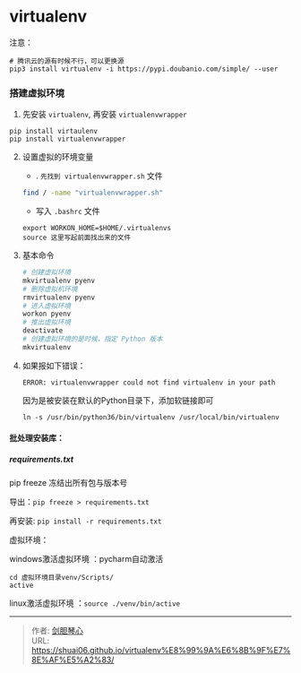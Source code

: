 # virtualenv



  
注意：
```
# 腾讯云的源有时候不行，可以更换源
pip3 install virtualenv -i https://pypi.doubanio.com/simple/ --user
```

  
### 搭建虚拟环境
1. 先安装 `virtualenv`, 再安装 `virtualenvwrapper`
```
pip install virtaulenv
pip install virtualenvwrapper
```
2. 设置虚拟的环境变量   
    * . `先找到 virtualenvwrapper.sh` 文件
    ```sh
    find / -name "virtualenvwrapper.sh"
    ```
    *  写入 `.bashrc` 文件
    ```
    export WORKON_HOME=$HOME/.virtualenvs  
    source 这里写起前面找出来的文件
    ```

3. 基本命令
    ```sh
    # 创建虚拟环境
    mkvirtualenv pyenv
    # 删除虚拟机环境
    rmvirtualenv pyenv
    # 进入虚拟环境
    workon pyenv
    # 推出虚拟环境
    deactivate
    # 创建虚拟环境的是时候，指定 Python 版本
    mkvirtualenv 
    ```
    
4. 如果报如下错误：
    ```
    ERROR: virtualenvwrapper could not find virtualenv in your path
    ```
    因为是被安装在默认的Python目录下，添加软链接即可
    ```
    ln -s /usr/bin/python36/bin/virtualenv /usr/local/bin/virtualenv
    ```
    
    
    
    
#### 批处理安装库：

##### requirements.txt  

pip freeze 冻结出所有包与版本号

导出：`pip freeze > requirements.txt `  

再安装: `pip install -r requirements.txt`




虚拟环境：

windows激活虚拟环境 ：pycharm自动激活
```
cd 虚拟环境目录venv/Scripts/
active
```

linux激活虚拟环境 ：`source ./venv/bin/active`




---

> 作者: [剑胆琴心](http://geoer.cn)  
> URL: https://shuai06.github.io/virtualenv%E8%99%9A%E6%8B%9F%E7%8E%AF%E5%A2%83/  

